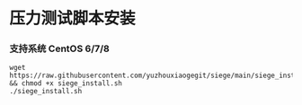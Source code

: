 # 压力测试脚本安装

### 支持系统 CentOS 6/7/8

```code
wget https://raw.githubusercontent.com/yuzhouxiaogegit/siege/main/siege_install.sh && chmod +x siege_install.sh
./siege_install.sh
```

